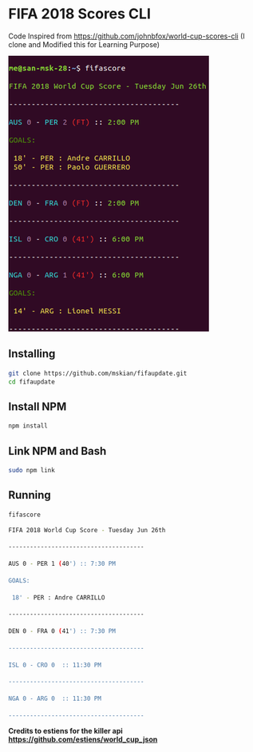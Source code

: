 # FIFA 2018 Scores CLI

Code Inspired from https://github.com/johnbfox/world-cup-scores-cli (I clone and Modified this for Learning Purpose)

<p><img src="images/fifscore-cli-msk1.png" alt="fifa 2018"></p>

## Installing

```sh
git clone https://github.com/mskian/fifaupdate.git
cd fifaupdate
```

## Install NPM

```sh
npm install
```

## Link NPM and Bash

```sh
sudo npm link
```

## Running

```sh
fifascore
```

```sh
FIFA 2018 World Cup Score - Tuesday Jun 26th

--------------------------------------

AUS 0 - PER 1 (40') :: 7:30 PM
 
GOALS:

 18' - PER : Andre CARRILLO

--------------------------------------

DEN 0 - FRA 0 (41') :: 7:30 PM

--------------------------------------

ISL 0 - CRO 0  :: 11:30 PM

--------------------------------------

NGA 0 - ARG 0  :: 11:30 PM

--------------------------------------
```

**Credits to estiens for the killer api
https://github.com/estiens/world_cup_json**
